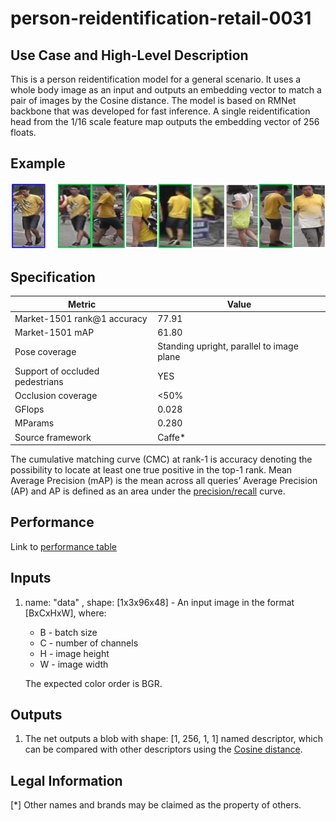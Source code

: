 # person-reidentification-retail-0031

## Use Case and High-Level Description

This is a person reidentification model for a general scenario. It uses a whole body image as an input and outputs an embedding vector to match a pair of images by the Cosine distance. The model is based on RMNet backbone that was developed for fast inference. A single reidentification head from the 1/16 scale feature map outputs the embedding vector of 256 floats.

## Example

![](./person-reidentification-retail-0031.png)

## Specification

| Metric                            | Value                                     |
|-----------------------------------|-------------------------------------------|
| Market-1501 rank@1 accuracy       | 77.91                                     |
| Market-1501 mAP                   | 61.80                                     |
| Pose coverage                     | Standing upright, parallel to image plane |
| Support of occluded pedestrians   | YES                                       |
| Occlusion coverage                | <50%                                      |
| GFlops                            | 0.028                                     |
| MParams                           | 0.280                                     |
| Source framework                  | Caffe*                                    |

The cumulative matching curve (CMC) at rank-1 is accuracy denoting the possibility to locate at least one true positive in the top-1 rank.
Mean Average Precision (mAP) is the mean across all queries’ Average Precision (AP) and AP is defined as an area under the [precision/recall](https://en.wikipedia.org/wiki/Precision_and_recall) curve.

## Performance
Link to [performance table](https://software.intel.com/en-us/openvino-toolkit/benchmarks)

## Inputs

1. name: "data" , shape: [1x3x96x48] - An input image in the format [BxCxHxW],
   where:
    - B - batch size
    - C - number of channels
    - H - image height
    - W - image width

   The expected color order is BGR.

## Outputs

1. The net outputs a blob with shape: [1, 256, 1, 1] named descriptor, which can be compared with other descriptors using the [Cosine distance](https://en.wikipedia.org/wiki/Cosine_similarity).

## Legal Information
[*] Other names and brands may be claimed as the property of others.

